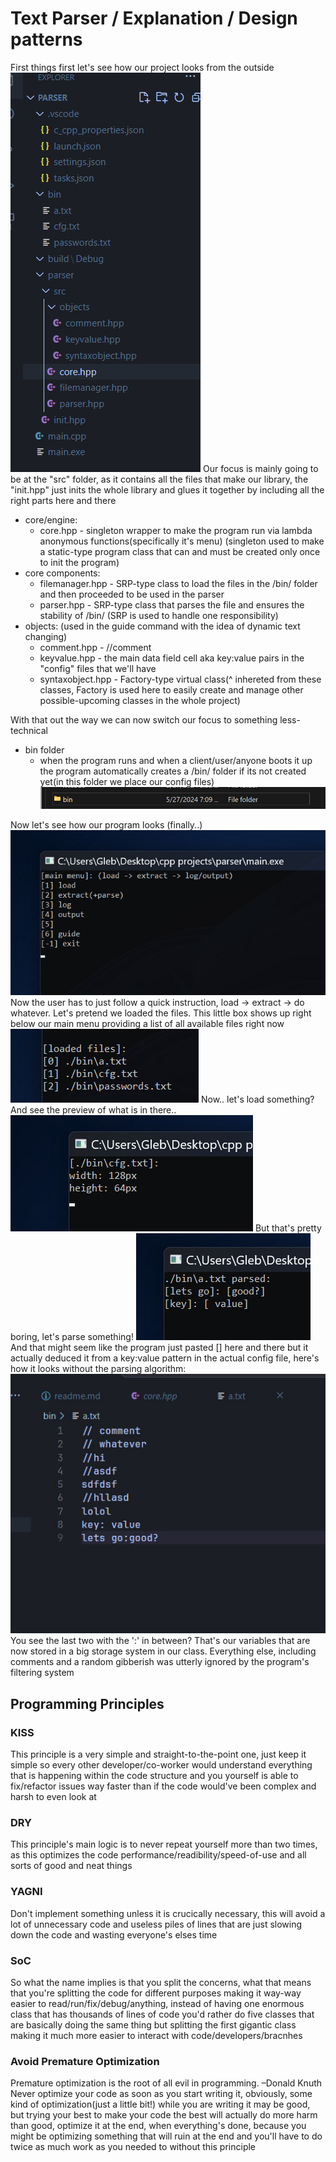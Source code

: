 # Text Parser / Explanation / Design patterns
First things first let's see how our project looks from the outside
![](https://raw.githubusercontent.com/glebiystudent/kpz/main/img/pic1.jpg)
Our focus is mainly going to be at the "src" folder, as it contains all the files that make our library, the "init.hpp" just inits the whole library and glues it together by including all the right parts here and there
- core/engine:
    - core.hpp - singleton wrapper to make the program run via lambda anonymous functions(specifically it's menu) (singleton used to make a static-type program class that can and must be created only once to init the program)
- core components:
    - filemanager.hpp - SRP-type class to load the files in the /bin/ folder and then proceeded to be used in the parser
    - parser.hpp - SRP-type class that parses the file and ensures the stability of /bin/ (SRP is used to handle one responsibility)
- objects: (used in the guide command with the idea of dynamic text changing)
    - comment.hpp - //comment
    - keyvalue.hpp - the main data field cell aka key:value pairs in the "config" files that we'll have
    - syntaxobject.hpp - Factory-type virtual class(^ inhereted from these classes, Factory is used here to easily create and manage other possible-upcoming classes in the whole project)


With that out the way we can now switch our focus to something less-technical
- bin folder
    - when the program runs and when a client/user/anyone boots it up the program automatically creates a /bin/ folder if its not created yet(in this folder we place our config files)
![](https://raw.githubusercontent.com/glebiystudent/kpz/main/img/pic4.jpg)

Now let's see how our program looks (finally..) ![](https://raw.githubusercontent.com/glebiystudent/kpz/main/img/pic2.jpg)
Now the user has to just follow a quick instruction, load -> extract -> do whatever. 
Let's pretend we loaded the files. This little box shows up right below our main menu providing a list of all available files right now
![](https://raw.githubusercontent.com/glebiystudent/kpz/main/img/pic3.jpg)
Now.. let's load something? And see the preview of what is in there..
![](https://raw.githubusercontent.com/glebiystudent/kpz/main/img/pic5.jpg)
But that's pretty boring, let's parse something!
![](https://raw.githubusercontent.com/glebiystudent/kpz/main/img/pic6.jpg)
And that might seem like the program just pasted [] here and there but it actually deduced it from a key:value pattern in the actual config file, here's how it looks without the parsing algorithm:
![](https://raw.githubusercontent.com/glebiystudent/kpz/main/img/pic7.jpg)
You see the last two with the ':' in between? That's our variables that are now stored in a big storage system in our class. Everything else, including comments and a random gibberish was utterly ignored by the program's filtering system

## Programming Principles

### KISS
This principle is a very simple and straight-to-the-point one, just keep it simple so every other developer/co-worker would understand everything that is happening within the code structure and you yourself is able to fix/refactor issues way faster than if the code would've been complex and harsh to even look at

### DRY
This principle's main logic is to never repeat yourself more than two times, as this optimizes the code performance/readibility/speed-of-use and all sorts of good and neat things

### YAGNI
Don't implement something unless it is crucically necessary, this will avoid a lot of unnecessary code and useless piles of lines that are just slowing down the code and wasting everyone's elses time

### SoC
So what the name implies is that you split the concerns, what that means that you're splitting the code for different purposes making it way-way easier to read/run/fix/debug/anything, instead of having one enormous class that has thousands of lines of code you'd rather do five classes that are basically doing the same thing but splitting the first gigantic class making it much more easier to interact with code/developers/bracnhes

### Avoid Premature Optimization
Premature optimization is the root of all evil in programming. –Donald Knuth
Never optimize your code as soon as you start writing it, obviously, some kind of optimization(just a little bit!) while you are writing it may be good, but trying your best to make your code the best will actually do more harm than good, optimize it at the end, when everything's done, because you might be optimizing something that will ruin at the end and you'll have to do twice as much work as you needed to without this principle

